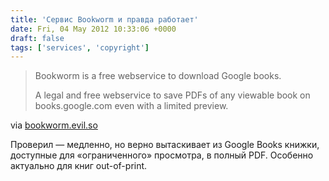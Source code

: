 ```yaml
---
title: 'Сервис Bookworm и правда работает'
date: Fri, 04 May 2012 10:33:06 +0000
draft: false
tags: ['services', 'copyright']
---
```


> Bookworm is a free webservice to download Google books.
> 
> A legal and free webservice to save PDFs of any viewable book on books.google.com even with a limited preview.

via [bookworm.evil.so](http://bookworm.evil.so/home)

Проверил — медленно, но верно вытаскивает из Google Books книжки, доступные для «ограниченного» просмотра, в полный PDF. Особенно актуально для книг out-of-print.